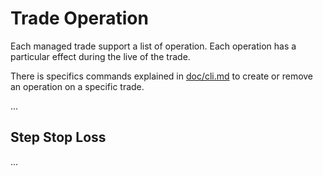 # Trade Operation #

Each managed trade support a list of operation. Each operation has a particular effect during the live of the trade.

There is specifics commands explained in [doc/cli.md](/doc/cli.md) to create or remove an operation on a specific trade.

...

## Step Stop Loss ##

... 
